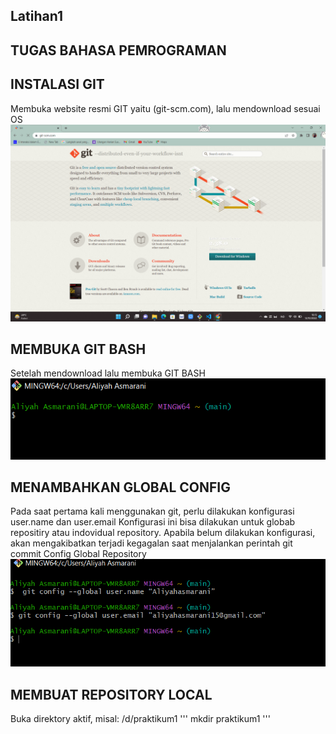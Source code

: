 ## Latihan1 

## TUGAS BAHASA PEMROGRAMAN

## INSTALASI GIT
Membuka website resmi GIT yaitu (git-scm.com), lalu mendownload sesuai OS 
![Gambar1](gambar/git.png)

## MEMBUKA GIT BASH
Setelah mendownload lalu membuka GIT BASH
![Gambar2](gambar/git1.png)

## MENAMBAHKAN GLOBAL CONFIG
Pada saat pertama kali menggunakan git, perlu dilakukan konfigurasi user.name dan user.email
Konfigurasi ini bisa dilakukan untuk globab repositiry atau indovidual repository.
Apabila belum dilakukan konfigurasi, akan mengakibatkan terjadi kegagalan saat menjalankan perintah git commit
Config Global Repository
![Gambar3](gambar/git2.png)

## MEMBUAT REPOSITORY LOCAL
Buka direktory aktif, misal: /d/praktikum1
'''
mkdir praktikum1
'''

